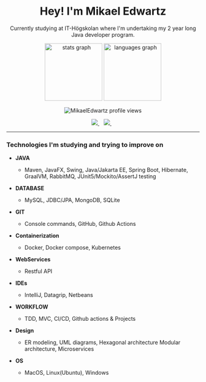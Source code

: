 <h1 align='center'>
  Hey! I'm Mikael Edwartz
</h1>

<p align='center'>
Currently studying at IT-Högskolan where I'm undertaking my 2 year long Java developer program.
</p>
 <div align="center">
  <img src="https://github-readme-stats-abtrax.vercel.app/api?hide_title=true&hide_rank=false&show_icons=true&include_all_commits=true&count_private=true&disable_animations=false&theme=midnight-purple&locale=en&hide_border=true&username=mikaeledwartz" height="150" alt="stats graph"  />
  <img src="https://github-readme-stats-abtrax.vercel.app/api/top-langs?locale=en&hide_title=false&layout=compact&card_width=320&langs_count=5&theme=midnight-purple&hide_border=true&username=mikaeledwartz" height="150" alt="languages graph"  /> </div>

<p align="center"> <img src="https://komarev.com/ghpvc/?username=mikaeledwartz&label=Profile%20views&color=blueviolet" alt="MikaelEdwartz profile views"/></p>

<p align='center'>
  <a href="https://www.linkedin.com/in/mikael-edwartz-382777228">
    <img src="https://img.shields.io/badge/linkedin-%230077B5.svg?&style=for-the-badge&logo=linkedin&logoColor=white" />
  </a>&nbsp;&nbsp;
  <a href='mailto:mikael.edwartz@gmail.com'>
    <img src="https://img.shields.io/badge/Gmail-D14836?style=for-the-badge&logo=gmail&logoColor=white" />
  </a>&nbsp;&nbsp;
</p>

---

<h3 align='left'>Technologies I'm studying and trying to improve on</h3>


- **JAVA**
  - Maven, JavaFX, Swing, Java/Jakarta EE, Spring Boot, Hibernate, GraalVM, RabbitMQ, JUnit5/Mockito/AssertJ testing

- **DATABASE**
  - MySQL, JDBC/JPA, MongoDB, SQLite

- **GIT**
  - Console commands, GitHub, Github Actions

- **Containerization**
  - Docker, Docker compose, Kubernetes
- **WebServices**
  - Restful API
- **IDEs**
  - IntelliJ, Datagrip, Netbeans

- **WORKFLOW**
  - TDD, MVC, CI/CD, Github actions & Projects

- **Design**
  - ER modeling, UML diagrams, Hexagonal architecture Modular architecture, Microservices

- **OS**
  - MacOS, Linux(Ubuntu), Windows
   
 
 
